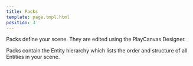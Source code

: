 ```yaml
---
title: Packs
template: page.tmpl.html
position: 3
---
```


Packs define your scene. They are edited using the PlayCanvas Designer.

Packs contain the Entity hierarchy which lists the order and structure of all Entities in your scene. 


